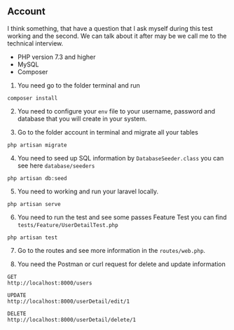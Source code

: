 ## Account

I think something, that have a question that I ask myself during this test working and the second. We can talk about it after may be we call me to the technical interview.

- PHP version 7.3 and higher
- MySQL
- Composer

1) You need go to the folder terminal and run 

````
composer install
````

2) You need to configure your ````env```` file to your username, password and database that you will create in your system. 

3) Go to the folder account in terminal and migrate all your tables

````
php artisan migrate
````

4) You need to seed up SQL information by ````DatabaseSeeder.class```` you can see here ````database/seeders````

````
php artisan db:seed
````

5) You need to working and run your laravel locally.

````
php artisan serve

````

6) You need to run the test and see some passes Feature Test you can find ````tests/Feature/UserDetailTest.php````

````
php artisan test

````

7) Go to the routes and see more information in the ````routes/web.php````. 

8) You need the Postman or curl request for delete and update information

````
GET
http://localhost:8000/users

````


````
UPDATE
http://localhost:8000/userDetail/edit/1

````

````
DELETE
http://localhost:8000/userDetail/delete/1

````